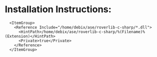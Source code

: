 
# Installation Instructions:



```
  <ItemGroup>
    <Reference Include="/home/debix/ase/roverlib-c-sharp/*.dll">
      <HintPath>/home/debix/ase/roverlib-c-sharp/%(Filename)%(Extension)</HintPath>
      <Private>true</Private>
    </Reference>
  </ItemGroup>
```

